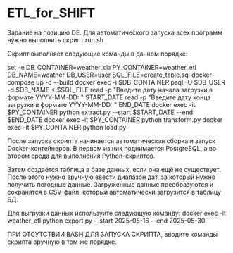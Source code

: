 # ETL_for_SHIFT
Задание на позицию DE.
Для автоматического запуска всех программ нужно выполнить скрипт run.sh

Скрипт выполняет следующие команды в данном порядке:

set -e
DB_CONTAINER=weather_db
PY_CONTAINER=weather_etl
DB_NAME=weather
DB_USER=user
SQL_FILE=create_table.sql
docker-compose up -d --build
docker exec -i $DB_CONTAINER psql -U $DB_USER -d $DB_NAME < $SQL_FILE
read -p "Введите дату начала загрузки в формате YYYY-MM-DD: " START_DATE
read -p "Введите дату конца загрузки в формате YYYY-MM-DD: " END_DATE
docker exec -it $PY_CONTAINER python extract.py --start $START_DATE --end $END_DATE
docker exec -it $PY_CONTAINER python transform.py
docker exec -it $PY_CONTAINER python load.py


После запуска скрипта начинается автоматическая сборка и запуск Docker-контейнеров. В первом из них поднимается PostgreSQL, а во втором среда для выполнения Python-скриптов.

Затем создаётся таблица в базе данных, если она ещё не существует. После этого нужно вручную ввести диапазон дат, за который нужно получить погодные данные.
Загруженные данные преобразуются и сохранятся в CSV-файл, который автоматически загрузится в таблицу БД.

Для выгрузки данных используйте следующую команду:
docker exec -it weather_etl python export.py --start 2025-05-16 --end 2025-05-30


ПРИ ОТСУТСТВИИ BASH ДЛЯ ЗАПУСКА СКРИПТА, вводите команды скрипта вручную в том же порядке.
